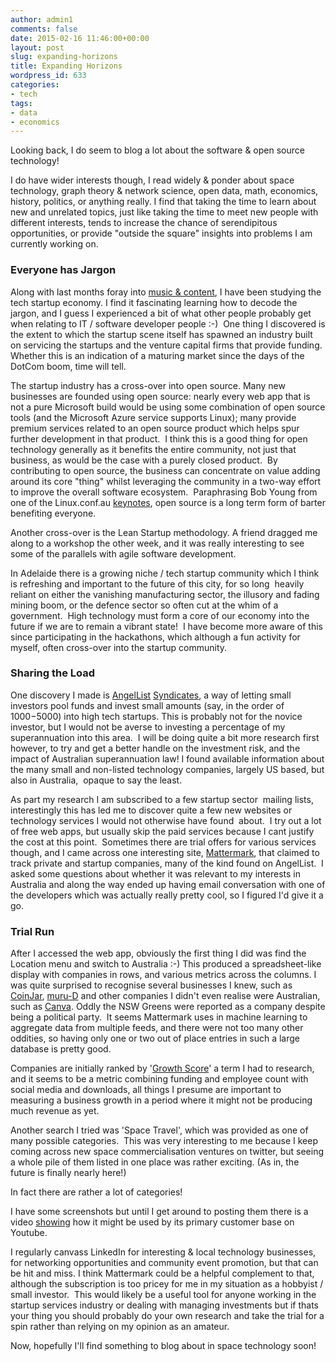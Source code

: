 ```yaml
---
author: admin1
comments: false
date: 2015-02-16 11:46:00+00:00
layout: post
slug: expanding-horizons
title: Expanding Horizons
wordpress_id: 633
categories:
- tech
tags:
- data
- economics
---
```


Looking back, I do seem to blog a lot about the software & open source technology!

I do have wider interests though, I read widely & ponder about space technology, graph theory & network science, open data, math, economics, history, politics, or anything really. I find that taking the time to learn about new and unrelated topics, just like taking the time to meet new people with different interests, tends to increase the chance of serendipitous opportunities, or provide "outside the square" insights into problems I am currently working on.


### Everyone has Jargon


Along with last months foray into [music & content](http://blog.oldcomputerjunk.net/2015/hacksa2015/), I have been studying the tech startup economy. I find it fascinating learning how to decode the jargon, and I guess I experienced a bit of what other people probably get when relating to IT / software developer people :-)  One thing I discovered is the extent to which the startup scene itself has spawned an industry built on servicing the startups and the venture capital firms that provide funding. Whether this is an indication of a maturing market since the days of the DotCom boom, time will tell.

The startup industry has a cross-over into open source. Many new businesses are founded using open source: nearly every web app that is not a pure Microsoft build would be using some combination of open source tools (and the Microsoft Azure service supports Linux); many provide premium services related to an open source product which helps spur further development in that product.  I think this is a good thing for open technology generally as it benefits the entire community, not just that business, as would be the case with a purely closed product.  By contributing to open source, the business can concentrate on value adding around its core "thing" whilst leveraging the community in a two-way effort to improve the overall software ecosystem.  Paraphrasing Bob Young from one of the Linux.conf.au [keynotes](https://www.youtube.com/watch?v=Tvxs2hkhZq0), open source is a long term form of barter benefiting everyone.

Another cross-over is the Lean Startup methodology. A friend dragged me along to a workshop the other week, and it was really interesting to see some of the parallels with agile software development.

In Adelaide there is a growing niche / tech startup community which I think is refreshing and important to the future of this city, for so long  heavily reliant on either the vanishing manufacturing sector, the illusory and fading mining boom, or the defence sector so often cut at the whim of a government.  High technology must form a core of our economy into the future if we are to remain a vibrant state!  I have become more aware of this since participating in the hackathons, which although a fun activity for myself, often cross-over into the startup community.


### Sharing the Load


One discovery I made is [AngelList](https://angel.co/) [Syndicates](https://angel.co/help/syndicates), a way of letting small investors pool funds and invest small amounts (say, in the order of $1000-$5000) into high tech startups. This is probably not for the novice investor, but I would not be averse to investing a percentage of my superannuation into this area.  I will be doing quite a bit more research first however, to try and get a better handle on the investment risk, and the impact of Australian superannuation law! I found available information about the many small and non-listed technology companies, largely US based, but also in Australia,  opaque to say the least.

As part my research I am subscribed to a few startup sector  mailing lists, interestingly this has led me to discover quite a few new websites or technology services I would not otherwise have found  about.  I try out a lot of free web apps, but usually skip the paid services because I cant justify the cost at this point.  Sometimes there are trial offers for various services though, and I came across one interesting site, [Mattermark](http://www.matermark.com), that claimed to track private and startup companies, many of the kind found on AngelList.  I asked some questions about whether it was relevant to my interests in Australia and along the way ended up having email conversation with one of the developers which was actually really pretty cool, so I figured I'd give it a go.


### Trial Run


After I accessed the web app, obviously the first thing I did was find the Location menu and switch to Australia :-)
This produced a spreadsheet-like display with companies in rows, and various metrics across the columns. I was quite surprised to recognise several businesses I knew, such as [CoinJar](https://www.coinjar.com/), [muru-D](https://muru-d.com) and other companies I didn't even realise were Australian, such as [Canva](https://www.canva.com/). Oddly the NSW Greens were reported as a company despite being a political party.  It seems Mattermark uses in machine learning to aggregate data from multiple feeds, and there were not too many other oddities, so having only one or two out of place entries in such a large database is pretty good.

Companies are initially ranked by '[Growth Score](https://mattermark.com/first-official-company-rankings-update/)' a term I had to research, and it seems to be a metric combining funding and employee count with social media and downloads, all things I presume are important to measuring a business growth in a period where it might not be producing much revenue as yet.

Another search I tried was 'Space Travel', which was provided as one of many possible categories.  This was very interesting to me because I keep coming across new space commercialisation ventures on twitter, but seeing a whole pile of them listed in one place was rather exciting. (As in, the future is finally nearly here!)

In fact there are rather a lot of categories!

I have some screenshots but until I get around to posting them there is a video [showing](https://www.youtube.com/watch?v=hwizhHXz0rU) how it might be used by its primary customer base on Youtube.

I regularly canvass LinkedIn for interesting & local technology businesses, for networking opportunities and community event promotion, but that can be hit and miss. I think Mattermark could be a helpful complement to that, although the subscription is too pricey for me in my situation as a hobbyist / small investor.  This would likely be a useful tool for anyone working in the startup services industry or dealing with managing investments but if thats your thing you should probably do your own research and take the trial for a spin rather than relying on my opinion as an amateur.

Now, hopefully I'll find something to blog about in space technology soon!


